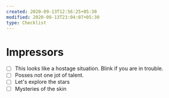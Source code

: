 ```yaml
---
created: 2020-09-13T12:56:25+05:30
modified: 2020-09-13T23:04:07+05:30
type: Checklist
---
```


# Impressors

- [ ] This looks like a hostage situation. Blink if you are in trouble.
- [ ] Posses not one jot of talent.
- [ ] Let's explore the stars
- [ ] Mysteries of the skin